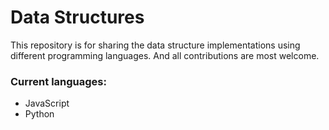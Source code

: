 # Data Structures

This repository is for sharing the data structure implementations using different programming languages. And all contributions are most welcome.

### Current languages:
- JavaScript
- Python
